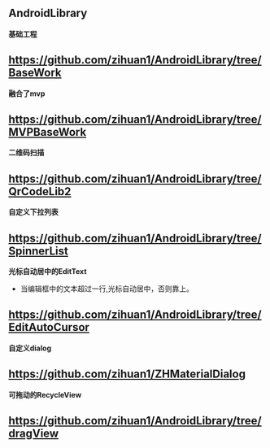 
AndroidLibrary
 ---

**基础工程**

https://github.com/zihuan1/AndroidLibrary/tree/BaseWork
---
**融合了mvp**

https://github.com/zihuan1/AndroidLibrary/tree/MVPBaseWork
---
**二维码扫描**

https://github.com/zihuan1/AndroidLibrary/tree/QrCodeLib2
---
**自定义下拉列表**

https://github.com/zihuan1/AndroidLibrary/tree/SpinnerList
---
**光标自动居中的EditText**
- 当编辑框中的文本超过一行,光标自动居中，否则靠上。

https://github.com/zihuan1/AndroidLibrary/tree/EditAutoCursor
---
**自定义dialog**

https://github.com/zihuan1/ZHMaterialDialog
---
**可拖动的RecycleView**

https://github.com/zihuan1/AndroidLibrary/tree/dragView
---

